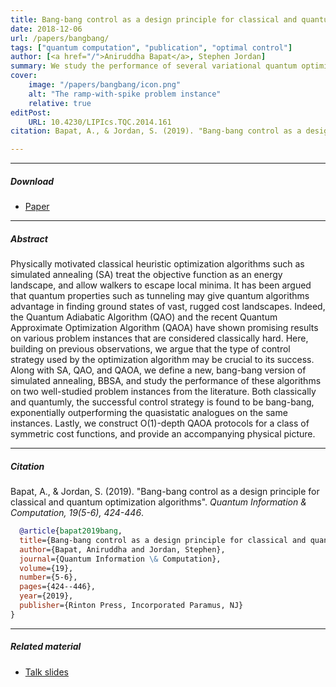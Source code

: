 ```yaml
---
title: Bang-bang control as a design principle for classical and quantum optimization algorithms 
date: 2018-12-06
url: /papers/bangbang/
tags: ["quantum computation", "publication", "optimal control"]
author: [<a href="/">Aniruddha Bapat</a>, Stephen Jordan]
summary: We study the performance of several variational quantum optimization algorithms on two toy constraint satisfaction problem instances, and argue that the type of control strategy can be crucial to success.
cover:
    image: "/papers/bangbang/icon.png"
    alt: "The ramp-with-spike problem instance"
    relative: true
editPost:
    URL: 10.4230/LIPIcs.TQC.2014.161
citation: Bapat, A., & Jordan, S. (2019). "Bang-bang control as a design principle for classical and quantum optimization algorithms". *Quantum Information & Computation, 19(5-6), 424-446*.

---
```



---

##### Download

- [Paper](/papers/bangbang/paper.pdf)

---

##### Abstract

Physically motivated classical heuristic optimization algorithms such as simulated annealing (SA) treat the objective function as an energy landscape, and allow walkers to escape local minima. It has been argued that quantum properties such as tunneling may give quantum algorithms advantage in finding ground states of vast, rugged cost landscapes. Indeed, the Quantum Adiabatic Algorithm (QAO) and the recent Quantum Approximate Optimization Algorithm (QAOA) have shown promising results on various problem instances that are considered classically hard. Here, building on previous observations, we argue that the type of control strategy used by the optimization algorithm may be crucial to its success. Along with SA, QAO, and QAOA, we define a new, bang-bang version of simulated annealing, BBSA, and study the performance of these algorithms on two well-studied problem instances from the literature. Both classically and quantumly, the successful control strategy is found to be bang-bang, exponentially outperforming the quasistatic analogues on the same instances. Lastly, we construct O(1)-depth QAOA protocols for a class of symmetric cost functions, and provide an accompanying physical picture.

---

##### Citation

Bapat, A., & Jordan, S. (2019). "Bang-bang control as a design principle for classical and quantum optimization algorithms". *Quantum Information & Computation, 19(5-6), 424-446*.

```BibTeX
  @article{bapat2019bang,
  title={Bang-bang control as a design principle for classical and quantum optimization algorithms},
  author={Bapat, Aniruddha and Jordan, Stephen},
  journal={Quantum Information \& Computation},
  volume={19},
  number={5-6},
  pages={424--446},
  year={2019},
  publisher={Rinton Press, Incorporated Paramus, NJ}
}
```

---

##### Related material

+ [Talk slides](/papers/bangbang/presentation.pdf)